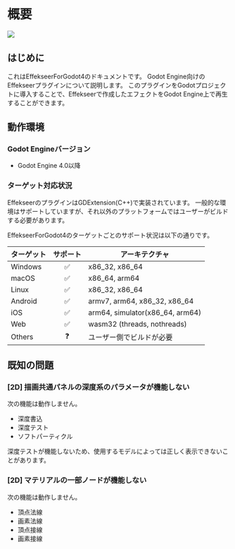 ﻿# 概要

![](../img/Godot_effekseer.png)

## はじめに
これはEffekseerForGodot4のドキュメントです。
Godot Engine向けのEffekseerプラグインについて説明します。
このプラグインをGodotプロジェクトに導入することで、Effekseerで作成したエフェクトをGodot Engine上で再生することができます。

## 動作環境

### Godot Engineバージョン
- Godot Engine 4.0以降

### ターゲット対応状況

EffekseerのプラグインはGDExtension(C++)で実装されています。
一般的な環境はサポートしていますが、それ以外のプラットフォームではユーザーがビルドする必要があります。

EffekseerForGodot4のターゲットごとのサポート状況は以下の通りです。

| ターゲット | サポート | アーキテクチャ |
|-----------|:-------:|---------------|
| Windows   | ✅ | x86_32, x86_64 |
| macOS     | ✅ | x86_64, arm64 |
| Linux     | ✅ | x86_32, x86_64 |
| Android   | ✅ | armv7, arm64, x86_32, x86_64 |
| iOS       | ✅ | arm64, simulator(x86_64, arm64) |
| Web       | ✅ | wasm32 (threads, nothreads) |
| Others    | ❓ | ユーザー側でビルドが必要 | 


## 既知の問題

### [2D] 描画共通パネルの深度系のパラメータが機能しない

次の機能は動作しません。

- 深度書込
- 深度テスト
- ソフトパーティクル

深度テストが機能しないため、使用するモデルによっては正しく表示できないことがあります。

### [2D] マテリアルの一部ノードが機能しない

次の機能は動作しません。

- 頂点法線
- 画素法線
- 頂点接線
- 画素接線
